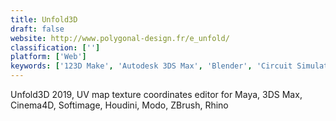 ```yaml
---
title: Unfold3D
draft: false 
website: http://www.polygonal-design.fr/e_unfold/
classification: ['']
platform: ['Web']
keywords: ['123D Make', 'Autodesk 3DS Max', 'Blender', 'Circuit Simulator', 'Foldify', 'KiCad', 'Ktechlab', 'MakeHuman', 'Pepakura Designer', 'RizumUV Virtual Spaces', 'SelfCAD', 'SketchUp', 'SketchUp Pro', 'UV layout', 'Unfolder', 'Uvmapper Pro', 'ZBrush', 'gEDA Project']
---
```

Unfold3D 2019, UV map texture coordinates editor for Maya, 3DS Max, Cinema4D, Softimage, Houdini, Modo, ZBrush, Rhino
